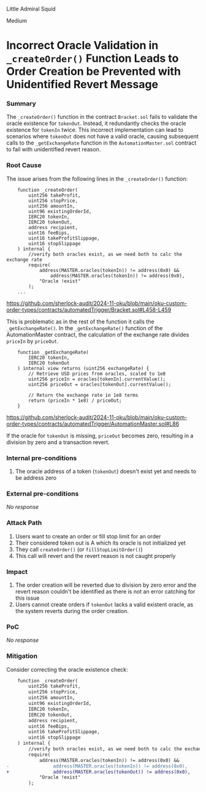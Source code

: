 Little Admiral Squid

Medium

# Incorrect Oracle Validation in `_createOrder()` Function Leads to Order Creation be Prevented with Unidentified Revert Message

### Summary

The `_createOrder()` function in the contract `Bracket.sol` fails to validate the oracle existence for `tokenOut`. Instead, it redundantly checks the oracle existence for `tokenIn` twice. This incorrect implementation can lead to scenarios where `tokenOut` does not have a valid oracle, causing subsequent calls to the `_getExchangeRate` function in the `AutomationMaster.sol` contract to fail with unidentified revert reason.



### Root Cause

The issue arises from the following lines in the `_createOrder()` function:

```Solidity
    function _createOrder(
        uint256 takeProfit,
        uint256 stopPrice,
        uint256 amountIn,
        uint96 existingOrderId,
        IERC20 tokenIn,
        IERC20 tokenOut,
        address recipient,
        uint16 feeBips,
        uint16 takeProfitSlippage,
        uint16 stopSlippage
    ) internal {
        //verify both oracles exist, as we need both to calc the exchange rate
        require(
            address(MASTER.oracles(tokenIn)) != address(0x0) &&
                address(MASTER.oracles(tokenIn)) != address(0x0),
            "Oracle !exist"
        );
    ...
```
https://github.com/sherlock-audit/2024-11-oku/blob/main/oku-custom-order-types/contracts/automatedTrigger/Bracket.sol#L458-L459

This is problematic as in the rest of the function it calls the `_getExchangeRate()`. In the `_getExchangeRate()` function of the AutomationMaster contract, the calculation of the exchange rate divides `priceIn` by `priceOut`.

```Solidity
    function _getExchangeRate(
        IERC20 tokenIn,
        IERC20 tokenOut
    ) internal view returns (uint256 exchangeRate) {
        // Retrieve USD prices from oracles, scaled to 1e8
        uint256 priceIn = oracles[tokenIn].currentValue();
        uint256 priceOut = oracles[tokenOut].currentValue();

        // Return the exchange rate in 1e8 terms
        return (priceIn * 1e8) / priceOut;
    }
```
https://github.com/sherlock-audit/2024-11-oku/blob/main/oku-custom-order-types/contracts/automatedTrigger/AutomationMaster.sol#L86

If the oracle for `tokenOut` is missing, `priceOut` becomes zero, resulting in a division by zero and a transaction revert.

### Internal pre-conditions

1. The oracle address of a token (`tokenOut`) doesn't exist yet and needs to be address zero

### External pre-conditions

_No response_

### Attack Path

1. Users want to create an order or fill stop limit for an order
2. Their considered token out is A which its oracle is not initialized yet 
3. They call `createOrder()` (or `fillStopLimitOrder()`)
4. This call will revert and the revert reason is not caught properly

### Impact

1. The order creation will be reverted due to division by zero error and the revert reason couldn't be identified as there is not an error catching for this issue
2. Users cannot create orders if `tokenOut` lacks a valid existent oracle, as the system reverts during the order creation.

### PoC

_No response_

### Mitigation

Consider correcting the oracle existence check:

```diff
    function _createOrder(
        uint256 takeProfit,
        uint256 stopPrice,
        uint256 amountIn,
        uint96 existingOrderId,
        IERC20 tokenIn,
        IERC20 tokenOut,
        address recipient,
        uint16 feeBips,
        uint16 takeProfitSlippage,
        uint16 stopSlippage
    ) internal {
        //verify both oracles exist, as we need both to calc the exchange rate
        require(
            address(MASTER.oracles(tokenIn)) != address(0x0) &&
-                address(MASTER.oracles(tokenIn)) != address(0x0),
+                address(MASTER.oracles(tokenOut)) != address(0x0),
            "Oracle !exist"
        );
```